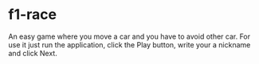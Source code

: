 # f1-race
An easy game where you move a car and you have to avoid other car.
For use it just run the application, click the Play button, write your a nickname and click Next.
